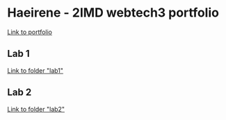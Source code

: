 # Haeirene - 2IMD webtech3 portfolio
[Link to portfolio](https://github.com/haeirene/2imd-webtech3-portfolio)
## Lab 1
[Link to folder "lab1"](https://github.com/haeirene/2imd-webtech3-portfolio/tree/master/lab1)
## Lab 2
[Link to folder "lab2"](https://github.com/haeirene/2imd-webtech3-portfolio/tree/master/lab1)
